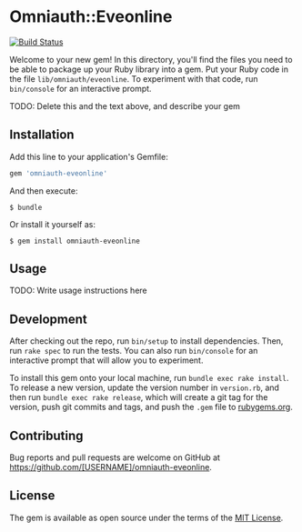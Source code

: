 # Omniauth::Eveonline

[![Build Status](https://travis-ci.org/biow0lf/omniauth-eveonline.svg?branch=master)](https://travis-ci.org/biow0lf/omniauth-eveonline)

Welcome to your new gem! In this directory, you'll find the files you need to be able to package up your Ruby library into a gem. Put your Ruby code in the file `lib/omniauth/eveonline`. To experiment with that code, run `bin/console` for an interactive prompt.

TODO: Delete this and the text above, and describe your gem

## Installation

Add this line to your application's Gemfile:

```ruby
gem 'omniauth-eveonline'
```

And then execute:

    $ bundle

Or install it yourself as:

    $ gem install omniauth-eveonline

## Usage

TODO: Write usage instructions here

## Development

After checking out the repo, run `bin/setup` to install dependencies. Then, run `rake spec` to run the tests. You can also run `bin/console` for an interactive prompt that will allow you to experiment.

To install this gem onto your local machine, run `bundle exec rake install`. To release a new version, update the version number in `version.rb`, and then run `bundle exec rake release`, which will create a git tag for the version, push git commits and tags, and push the `.gem` file to [rubygems.org](https://rubygems.org).

## Contributing

Bug reports and pull requests are welcome on GitHub at https://github.com/[USERNAME]/omniauth-eveonline.


## License

The gem is available as open source under the terms of the [MIT License](http://opensource.org/licenses/MIT).

